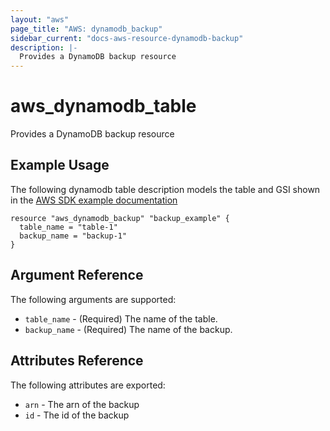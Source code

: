 ```yaml
---
layout: "aws"
page_title: "AWS: dynamodb_backup"
sidebar_current: "docs-aws-resource-dynamodb-backup"
description: |-
  Provides a DynamoDB backup resource
---
```


# aws\_dynamodb\_table

Provides a DynamoDB backup resource

## Example Usage

The following dynamodb table description models the table and GSI shown
in the [AWS SDK example documentation](https://docs.aws.amazon.com/amazondynamodb/latest/developerguide/GSI.html)

```hcl
resource "aws_dynamodb_backup" "backup_example" {
  table_name = "table-1"
  backup_name = "backup-1"
}
```

## Argument Reference

The following arguments are supported:

* `table_name` - (Required) The name of the table.
* `backup_name` - (Required) The name of the backup.


## Attributes Reference

The following attributes are exported:

* `arn` - The arn of the backup
* `id` - The id of the backup
